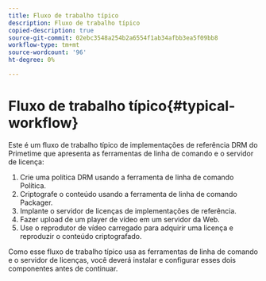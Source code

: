 ```yaml
---
title: Fluxo de trabalho típico
description: Fluxo de trabalho típico
copied-description: true
source-git-commit: 02ebc3548a254b2a6554f1ab34afbb3ea5f09bb8
workflow-type: tm+mt
source-wordcount: '96'
ht-degree: 0%

---
```


# Fluxo de trabalho típico{#typical-workflow}

Este é um fluxo de trabalho típico de implementações de referência DRM do Primetime que apresenta as ferramentas de linha de comando e o servidor de licença:

1. Crie uma política DRM usando a ferramenta de linha de comando Política.
1. Criptografe o conteúdo usando a ferramenta de linha de comando Packager.
1. Implante o servidor de licenças de implementações de referência.
1. Fazer upload de um player de vídeo em um servidor da Web.
1. Use o reprodutor de vídeo carregado para adquirir uma licença e reproduzir o conteúdo criptografado.

Como esse fluxo de trabalho típico usa as ferramentas de linha de comando e o servidor de licenças, você deverá instalar e configurar esses dois componentes antes de continuar.
